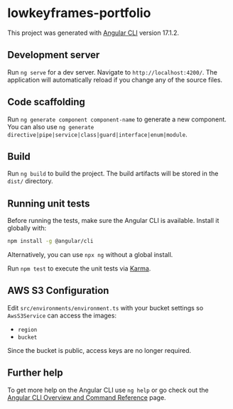 # lowkeyframes-portfolio

This project was generated with [Angular CLI](https://github.com/angular/angular-cli) version 17.1.2.

## Development server

Run `ng serve` for a dev server. Navigate to `http://localhost:4200/`. The application will automatically reload if you change any of the source files.

## Code scaffolding

Run `ng generate component component-name` to generate a new component. You can also use `ng generate directive|pipe|service|class|guard|interface|enum|module`.

## Build

Run `ng build` to build the project. The build artifacts will be stored in the `dist/` directory.

## Running unit tests

Before running the tests, make sure the Angular CLI is available. Install it globally with:

```bash
npm install -g @angular/cli
```

Alternatively, you can use `npx ng` without a global install.

Run `npm test` to execute the unit tests via [Karma](https://karma-runner.github.io).

## AWS S3 Configuration

Edit `src/environments/environment.ts` with your bucket settings so
`AwsS3Service` can access the images:

- `region`
- `bucket`

Since the bucket is public, access keys are no longer required.

## Further help

To get more help on the Angular CLI use `ng help` or go check out the [Angular CLI Overview and Command Reference](https://angular.io/cli) page.

